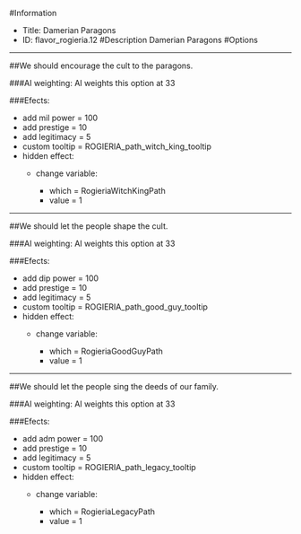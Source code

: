#Information
 - Title: Damerian Paragons
 - ID: flavor_rogieria.12
#Description
Damerian Paragons
#Options

___
##We should encourage the cult to the paragons.

###AI weighting:
AI weights this option at 33


###Efects:<ul><li>add mil power = 100</li><li>add prestige = 10</li><li>add legitimacy = 5</li><li>custom tooltip = ROGIERIA_path_witch_king_tooltip</li><li>hidden effect:</li><ul><li>change variable:</li><ul><li>which = RogieriaWitchKingPath</li><li>value = 1</li></ul></ul></ul>

___
##We should let the people shape the cult.

###AI weighting:
AI weights this option at 33


###Efects:<ul><li>add dip power = 100</li><li>add prestige = 10</li><li>add legitimacy = 5</li><li>custom tooltip = ROGIERIA_path_good_guy_tooltip</li><li>hidden effect:</li><ul><li>change variable:</li><ul><li>which = RogieriaGoodGuyPath</li><li>value = 1</li></ul></ul></ul>

___
##We should let the people sing the deeds of our family.

###AI weighting:
AI weights this option at 33


###Efects:<ul><li>add adm power = 100</li><li>add prestige = 10</li><li>add legitimacy = 5</li><li>custom tooltip = ROGIERIA_path_legacy_tooltip</li><li>hidden effect:</li><ul><li>change variable:</li><ul><li>which = RogieriaLegacyPath</li><li>value = 1</li></ul></ul></ul>
